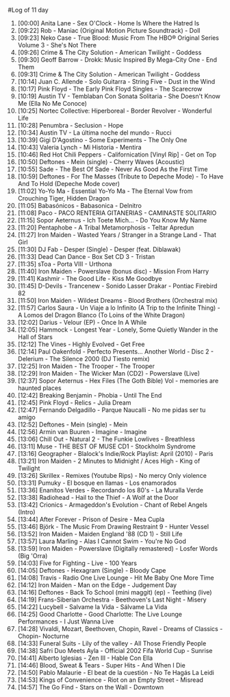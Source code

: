 #Log of 11 day

1. [00:00] Anita Lane - Sex O'Clock - Home Is Where the Hatred Is
1. [09:22] Rob - Maniac (Original Motion Picture Soundtrack) - Doll
1. [09:23] Neko Case - True Blood: Music From The HBO® Original Series Volume 3 - She's Not There
1. [09:26] Crime & The City Solution - American Twilight - Goddess
1. [09:30] Geoff Barrow - Drokk: Music Inspired By Mega-City One - End Them
1. [09:31] Crime & The City Solution - American Twilight - Goddess
1. [10:14] Juan C. Allende - Solo Guitarra - String Five - Dust in the Wind
1. [10:17] Pink Floyd - The Early Pink Floyd Singles - The Scarecrow
1. [10:19] Austin TV - Temblaban Con Sonata Solitaria - She Doesn't Know Me (Ella No Me Conoce)
1. [10:25] Nortec Collective: Hiperboreal - Border Revolver - Wonderful Life
1. [10:28] Penumbra - Seclusion - Hope
1. [10:34] Austin TV - La última noche del mundo - Rucci
1. [10:39] Gigi D'Agostino - Some Experiments - The Only One
1. [10:43] Valeria Lynch - Mi Historia - Mentira
1. [10:46] Red Hot Chili Peppers - Californication [Vinyl Rip] - Get on Top
1. [10:50] Deftones - Mein (single) - Cherry Waves (Acoustic)
1. [10:55] Sade - The Best Of Sade - Never As Good As the First Time
1. [10:59] Deftones - For The Masses (Tribute to Depeche Mode) - To Have And To Hold (Depeche Mode cover)
1. [11:02] Yo-Yo Ma - Essential Yo-Yo Ma - The Eternal Vow from Crouching Tiger, Hidden Dragon
1. [11:05] Babasónicos - Babasonica - Delnitro
1. [11:08] Paco - PACO RENTERIA GITANERIAS - CAMINASTE SOLITARIO
1. [11:15] Sopor Aeternus - Ich Toete Mich... - Do You Know My Name
1. [11:20] Pentaphobe - A Tribal Metamorphosis - Teltar Apredun
1. [11:27] Iron Maiden - Wasted Years / Stranger in a Strange Land - That Girl
1. [11:30] DJ Fab - Desper (Single) - Desper (feat. Diblawak)
1. [11:33] Dead Can Dance - Box Set CD 3 - Tristan
1. [11:35] sToa - Porta VIII - Urthona
1. [11:40] Iron Maiden - Powerslave (bonus disc) - Mission From Harry
1. [11:41] Kashmir - The Good Life - Kiss Me Goodbye
1. [11:45] D-Devils - Trancenew - Sonido Lasser Drakar - Pontiac Firebird 82
1. [11:50] Iron Maiden - Wildest Dreams - Blood Brothers (Orchestral mix)
1. [11:57] Carlos Saura - Un Viaje a lo Infinito (A Trip to the Infinite Thing) - A Lomos del Dragon Blanco (To Loins of the White Dragon)
1. [12:02] Darius - Velour (EP) - Once In A While
1. [12:05] Hammock - Longest Year - Lonely, Some Quietly Wander in the Hall of Stars
1. [12:12] The Vines - Highly Evolved - Get Free
1. [12:14] Paul Oakenfold - Perfecto Presents... Another World - Disc 2 - Delerium - The Silence 2000 (DJ Tiesto remix)
1. [12:25] Iron Maiden - The Trooper - The Trooper
1. [12:29] Iron Maiden - The Wicker Man (CD2) - Powerslave (Live)
1. [12:37] Sopor Aeternus - Hex Files (The Goth Bible) Vol - memories are haunted places
1. [12:42] Breaking Benjamin - Phobia - Until The End
1. [12:45] Pink Floyd - Relics - Julia Dream
1. [12:47] Fernando Delgadillo - Parque Naucalli - No me pidas ser tu amigo
1. [12:52] Deftones - Mein (single) - Mein
1. [12:56] Armin van Buuren - Imagine - Imagine
1. [13:06] Chill Out - Natural 2 - The Funkie Lowlives - Breathless
1. [13:11] Muse - THE BEST OF MUSE CD1 - Stockholm Syndrome
1. [13:16] Geographer - Blalock's Indie/Rock Playlist: April (2010) - Paris
1. [13:21] Iron Maiden - 2 Minutes to Midnight / Aces High - King of Twilight
1. [13:26] Skrillex - Remixes (Youtube Rips) - No mercy Only violence
1. [13:31] Pumuky - El bosque en llamas - Los enamorados
1. [13:36] Enanitos Verdes - Recordando los 80's - La Muralla Verde
1. [13:38] Radiohead - Hail to the Thief - A Wolf at the Door
1. [13:42] Crionics - Armageddon's Evolution - Chant of Rebel Angels (Intro)
1. [13:44] After Forever - Prison of Desire - Mea Cupla
1. [13:46] Björk - The Music From Drawing Restraint 9 - Hunter Vessel
1. [13:52] Iron Maiden - Maiden England '88 (CD 1) - Still Life
1. [13:57] Laura Marling - Alas I Cannot Swim - You're No God
1. [13:59] Iron Maiden - Powerslave (Digitally remastered) - Losfer Words (Big 'Orra)
1. [14:03] Five for Fighting - Live - 100 Years
1. [14:05] Deftones - Hexagram (Single) - Bloody Cape
1. [14:08] Travis - Radio One Live Lounge - Hit Me Baby One More Time
1. [14:12] Iron Maiden - Man on the Edge - Judgement Day
1. [14:16] Deftones - Back To School (mini maggit) (ep) - Teething (live)
1. [14:19] Frans-Siberian Orchestra - Beethoven's Last Night - Misery
1. [14:22] Lucybell - Salvame la Vida - Sálvame La Vida
1. [14:25] Good Charlotte - Good Charlotte: The Live Lounge Performances - I Just Wanna Live
1. [14:28] Vivaldi, Mozart, Beethoven, Chopin, Ravel - Dreams of Classics - Chopin- Nocturne
1. [14:33] Funeral Suits - Lily of the valley - All Those Friendly People
1. [14:38] Safri Duo Meets Ayla - Official 2002 Fifa World Cup - Sunrise
1. [14:41] Alberto Iglesias - Zen III - Hable Con Ella
1. [14:46] Blood, Sweat & Tears - Super Hits - And When I Die
1. [14:50] Pablo Malaurie - El beat de la cuestión - No Te Hagás La Leidi
1. [14:53] Kings of Convenience - Riot on an Empty Street - Misread
1. [14:57] The Go Find - Stars on the Wall - Downtown
